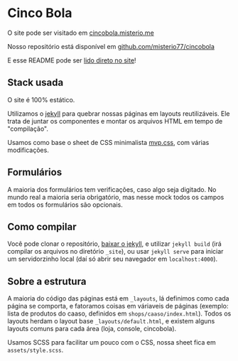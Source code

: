 ---
---
# Cinco Bola
O site pode ser visitado em [cincobola.misterio.me](https://cincobola.misterio.me)

Nosso repositório está disponível em [github.com/misterio77/cincobola](https://github.com/misterio77/cincobola)

E esse README pode ser [lido direto no site](https://cincobola.misterio.me/README)!

## Stack usada
O site é 100% estático.

Utilizamos o [jekyll](https://jekyllrb.com/) para quebrar nossas páginas em layouts reutilizáveis. Ele trata de juntar os componentes e montar os arquivos HTML em tempo de "compilação".

Usamos como base o sheet de CSS minimalista [mvp.css](https://github.com/andybrewer/mvp), com várias modificações.

## Formulários
A maioria dos formulários tem verificações, caso algo seja digitado. No mundo real a maioria seria obrigatório, mas nesse mock todos os campos em todos os formulários são opcionais.


## Como compilar
Você pode clonar o repositório, [baixar o jekyll](https://jekyllrb.com/docs/), e utilizar `jekyll build` (irá compilar os arquivos no diretório `_site`), ou usar `jekyll serve` para iniciar um servidorzinho local (daí só abrir seu navegador em `localhost:4000`).

## Sobre a estrutura
A maioria do código das páginas está em `_layouts`, lá definimos como cada página se comporta, e fatoramos coisas em váriaveis de páginas (exemplo: lista de produtos do caaso, definidos em `shops/caaso/index.html`). Todos os layouts herdam o layout base `_layouts/default.html`, e existem alguns layouts comuns para cada área (loja, console, cincobola).

Usamos SCSS para facilitar um pouco com o CSS, nossa sheet fica em `assets/style.scss`.
